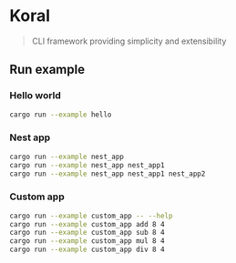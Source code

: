 # Koral

> CLI framework providing simplicity and extensibility

## Run example
### Hello world
```bash
cargo run --example hello
```

### Nest app
```bash
cargo run --example nest_app
cargo run --example nest_app nest_app1
cargo run --example nest_app nest_app1 nest_app2
```

### Custom app
```bash
cargo run --example custom_app -- --help
cargo run --example custom_app add 8 4
cargo run --example custom_app sub 8 4
cargo run --example custom_app mul 8 4
cargo run --example custom_app div 8 4
```


